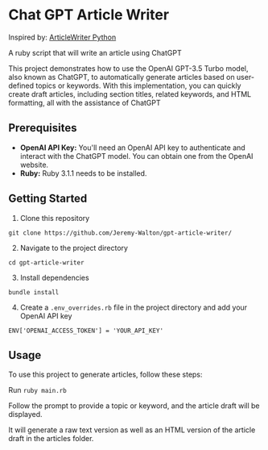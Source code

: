 # Chat GPT Article Writer

Inspired by:
[ArticleWriter Python](https://github.com/frankcjones/articlewriter)

A ruby script that will write an article using ChatGPT

This project demonstrates how to use the OpenAI GPT-3.5 Turbo model, also known as ChatGPT, to automatically generate articles based on user-defined topics or keywords. With this implementation, you can quickly create draft articles, including section titles, related keywords, and HTML formatting, all with the assistance of ChatGPT

## Prerequisites

* **OpenAI API Key:** You'll need an OpenAI API key to authenticate and interact with the ChatGPT model. You can obtain one from the OpenAI website.
* **Ruby:** Ruby 3.1.1 needs to be installed.



## Getting Started

1. Clone this repository
```
git clone https://github.com/Jeremy-Walton/gpt-article-writer/
```

2. Navigate to the project directory
```
cd gpt-article-writer
```

3. Install dependencies
```
bundle install
```

4. Create a `.env_overrides.rb` file in the project directory and add your OpenAI API key
```
ENV['OPENAI_ACCESS_TOKEN'] = 'YOUR_API_KEY'
```

## Usage

To use this project to generate articles, follow these steps:

Run `ruby main.rb`

Follow the prompt to provide a topic or keyword, and the article draft will be displayed.

It will generate a raw text version as well as an HTML version of the article draft in the articles folder.
